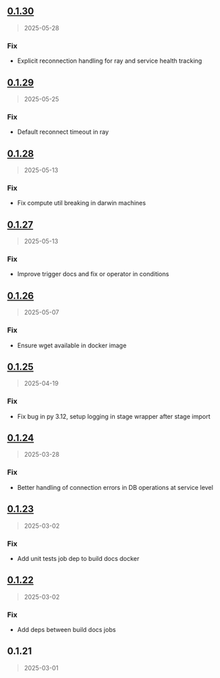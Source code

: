 
<a name="0.1.30"></a>
## [0.1.30](https://gitlab.com/emergentmethods/flowdapt/compare/0.1.29...0.1.30)

> 2025-05-28

### Fix

* Explicit reconnection handling for ray and service health tracking


<a name="0.1.29"></a>
## [0.1.29](https://gitlab.com/emergentmethods/flowdapt/compare/0.1.28...0.1.29)

> 2025-05-25

### Fix

* Default reconnect timeout in ray


<a name="0.1.28"></a>
## [0.1.28](https://gitlab.com/emergentmethods/flowdapt/compare/0.1.27...0.1.28)

> 2025-05-13

### Fix

* Fix compute util breaking in darwin machines


<a name="0.1.27"></a>
## [0.1.27](https://gitlab.com/emergentmethods/flowdapt/compare/0.1.26...0.1.27)

> 2025-05-13

### Fix

* Improve trigger docs and fix or operator in conditions


<a name="0.1.26"></a>
## [0.1.26](https://gitlab.com/emergentmethods/flowdapt/compare/0.1.25...0.1.26)

> 2025-05-07

### Fix

* Ensure wget available in docker image


<a name="0.1.25"></a>
## [0.1.25](https://gitlab.com/emergentmethods/flowdapt/compare/0.1.24...0.1.25)

> 2025-04-19

### Fix

* Fix bug in py 3.12, setup logging in stage wrapper after stage import


<a name="0.1.24"></a>
## [0.1.24](https://gitlab.com/emergentmethods/flowdapt/compare/0.1.23...0.1.24)

> 2025-03-28

### Fix

* Better handling of connection errors in DB operations at service level


<a name="0.1.23"></a>
## [0.1.23](https://gitlab.com/emergentmethods/flowdapt/compare/0.1.22...0.1.23)

> 2025-03-02

### Fix

* Add unit tests job dep to build docs docker


<a name="0.1.22"></a>
## [0.1.22](https://gitlab.com/emergentmethods/flowdapt/compare/0.1.21...0.1.22)

> 2025-03-02

### Fix

* Add deps between build docs jobs


<a name="0.1.21"></a>
## 0.1.21

> 2025-03-01

